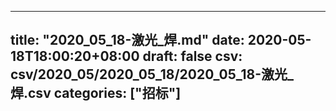 
---
title: "2020_05_18-激光_焊.md"
date: 2020-05-18T18:00:20+08:00
draft: false
csv: csv/2020_05/2020_05_18/2020_05_18-激光_焊.csv
categories: ["招标"]
---
